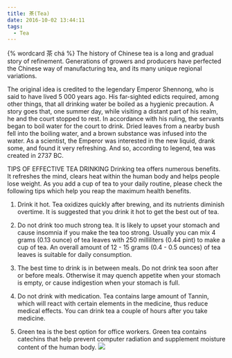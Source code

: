 ```yaml
---
title: 茶(Tea)
date: 2016-10-02 13:44:11
tags:
  - Tea
---
```

{% wordcard 茶 chá %}
The history of Chinese tea is a long and gradual story of refinement. Generations of growers and producers have perfected the Chinese way of manufacturing tea, and its many unique regional variations.

The original idea is credited to the legendary Emperor Shennong, who is said to have lived 5 000 years ago. His far-sighted edicts required, among other things, that all drinking water be boiled as a hygienic precaution. A story goes that, one summer day, while visiting a distant part of his realm, he and the court stopped to rest. In accordance with his ruling, the servants began to boil water for the court to drink. Dried leaves from a nearby bush fell into the boiling water, and a brown substance was infused into the water. As a scientist, the Emperor was interested in the new liquid, drank some, and found it very refreshing. And so, according to legend, tea was created in 2737 BC.


TIPS OF EFFECTIVE TEA DRINKING
Drinking tea offers numerous benefits. It refreshes the mind, clears heat within the human body and helps people lose weight. As you add a cup of tea to your daily routine, please check the following tips which help you reap the maximum health benefits.
1. Drink it hot. Tea oxidizes quickly after brewing, and its nutrients diminish overtime. It is suggested that you drink it hot to get the best out of tea.

2. Do not drink too much strong tea. It is likely to upset your stomach and cause insomnia if you make the tea too strong. Usually you can mix 4 grams (0.13 ounce) of tea leaves with 250 milliliters (0.44 pint) to make a cup of tea. An overall amount of 12 - 15 grams (0.4 - 0.5 ounces) of tea leaves is suitable for daily consumption.

3. The best time to drink is in between meals. Do not drink tea soon after or before meals. Otherwise it may quench appetite when your stomach is empty, or cause indigestion when your stomach is full.

4. Do not drink with medication. Tea contains large amount of Tannin, which will react with certain elements in the medicine, thus reduce medical effects. You can drink tea a couple of hours after you take medicine.

5. Green tea is the best option for office workers. Green tea contains catechins that help prevent computer radiation and supplement moisture content of the human body.
![](https://static01.nyt.com/images/2013/05/21/science/21welltea/21welltea-tmagArticle.jpg)
